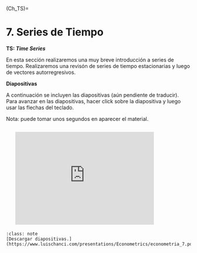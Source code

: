 (Ch_TS)=

# 7. Series de Tiempo 

**TS: _Time Series_**

En esta sección realizaremos una muy breve introducción a series de tiempo. Realizaremos una revisón de series de tiempo estacionarias y luego de vectores autorregresivos.


**Diapositivas**

A continuación se incluyen las diapositivas (aún pendiente de traducir). Para avanzar en las diapositivas, hacer click sobre la diapositiva y luego usar las flechas del teclado.

Nota: puede tomar unos segundos en aparecer el material.

<div id   ="Container"
     style="padding-bottom:50.25%; position:relative; display:block; width: 100%">
     <iframe id                 ="my_html_slides"
             width              ="75%"
             height             ="100%"
             src                ="https://www.luischanci.com/presentations/Econometrics/econometria_7.html#/"
             frameborder        ="0"
             allowfullscreen    ="1"
             style              ="position:absolute; top:5%; left: 5%">
     </iframe>
</div>
</br>

`````{admonition} Enlace
:class: note
[Descargar diapositivas.](https://www.luischanci.com/presentations/Econometrics/econometria_7.pdf)
`````
